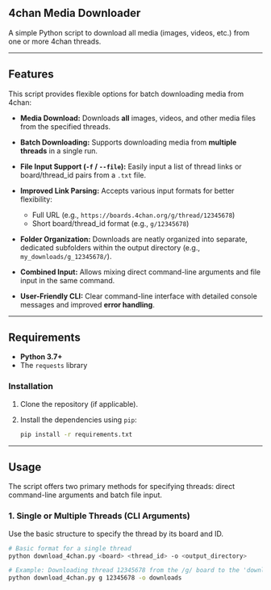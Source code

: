 ## 4chan Media Downloader

A simple Python script to download all media (images, videos, etc.) from one or more 4chan threads.

---
##

## Features

This script provides flexible options for batch downloading media from 4chan:

- **Media Download:** Downloads **all** images, videos, and other media files from the specified threads.
 
- **Batch Downloading:** Supports downloading media from **multiple threads** in a single run.
  
- **File Input Support (`-f` / `--file`):** Easily input a list of thread links or board/thread\_id pairs from a `.txt` file.
 
-  **Improved Link Parsing:** Accepts various input formats for better flexibility:
    * Full URL (e.g., `https://boards.4chan.org/g/thread/12345678`)
    * Short board/thread\_id format (e.g., `g/12345678`)
      
- **Folder Organization:** Downloads are neatly organized into separate, dedicated subfolders within the output directory (e.g., `my_downloads/g_12345678/`).
  
- **Combined Input:** Allows mixing direct command-line arguments and file input in the same command.
  
- **User-Friendly CLI:** Clear command-line interface with detailed console messages and improved **error handling**.

---

## Requirements

* **Python 3.7+**
* The `requests` library

### Installation

1.  Clone the repository (if applicable).
2.  Install the dependencies using `pip`:

    ```bash
    pip install -r requirements.txt
    ```

---

## Usage

The script offers two primary methods for specifying threads: direct command-line arguments and batch file input.

### 1. Single or Multiple Threads (CLI Arguments)

Use the basic structure to specify the thread by its board and ID.

```bash
# Basic format for a single thread
python download_4chan.py <board> <thread_id> -o <output_directory>

# Example: Downloading thread 12345678 from the /g/ board to the 'downloads' folder
python download_4chan.py g 12345678 -o downloads
